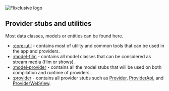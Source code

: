 ![Flixclusive logo](https://i.imgur.com/tizcKbi.png)

## Provider stubs and utilities

Most data classes, models or entities can be found here.

- [:core-util](./core-util) - contains most of utility and common tools that can be used in the app and providers. 
- [:model-film](./model-film) - contains all model classes that can be considered as stream media (film or shows).
- [:model-provider](./model-provider) - contains all the model stubs that will be used on both compilation and runtime of providers.
- [:provider](./provider) - contains all provider stubs such as [Provider](./provider/src/main/kotlin/com/flixclusive/provider/Provider.kt), [ProviderApi](./provider/src/main/kotlin/com/flixclusive/provider/ProviderApi.kt), and [ProviderWebView](./provider/src/main/kotlin/com/flixclusive/provider/webview/ProviderWebView.kt).